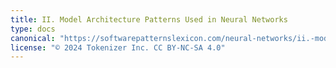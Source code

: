 ```yaml
---
title: II. Model Architecture Patterns Used in Neural Networks
type: docs
canonical: "https://softwarepatternslexicon.com/neural-networks/ii.-model-architecture-patterns-used-in-neural-networks"
license: "© 2024 Tokenizer Inc. CC BY-NC-SA 4.0"
---
```

